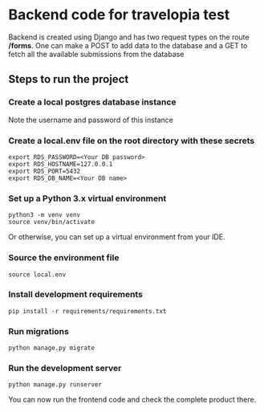 # Backend code for travelopia test
Backend is created using Django and has two request types on the route **/forms**. One can make a POST to add data to the database and a GET to fetch all the available submissions from the database

## Steps to run the project
### Create a local postgres database instance
Note the username and password of this instance

### Create a local.env file on the root directory with these secrets
```
export RDS_PASSWORD=<Your DB password>
export RDS_HOSTNAME=127.0.0.1
export RDS_PORT=5432
export RDS_DB_NAME=<Your DB name>
```


### Set up a Python 3.x virtual environment

```
python3 -m venv venv
source venv/bin/activate
```

Or otherwise, you can set up a virtual environment from your IDE.

### Source the environment file
```source local.env```

### Install development requirements

```
pip install -r requirements/requirements.txt
```

### Run migrations

```
python manage.py migrate
```

### Run the development server

```
python manage.py runserver

```

You can now run the frontend code and check the complete product there.
